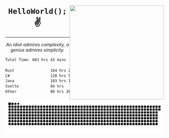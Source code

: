 <div text-align="center">
    <img src="https://i.imgur.com/h1q15Kt.gife" align="right" width="299" height="299">
    <h1 align="center"><code>HelloWorld();</code> ✌️</h1>
    <hr>
    <p align="center"><i>An idiot admires complexity, a genius admires simplicity.</i></p>
</div>

<!--START_SECTION:waka-->

```txt
Total Time: 683 hrs 43 mins

Rust                164 hrs 23 mins █████▒░░░░░░░░░░░░░░░░░░░   21.51 %
C#                  120 hrs 51 mins ████░░░░░░░░░░░░░░░░░░░░░   15.81 %
Java                103 hrs 14 mins ███▒░░░░░░░░░░░░░░░░░░░░░   13.51 %
Svelte              84 hrs          ██▓░░░░░░░░░░░░░░░░░░░░░░   10.99 %
Other               80 hrs 30 mins  ██▓░░░░░░░░░░░░░░░░░░░░░░   10.53 %
```

<!--END_SECTION:waka-->

<picture>
  <source media="(prefers-color-scheme: dark)" srcset="https://raw.githubusercontent.com/Somfic/Somfic/main/github-contribution-grid-snake-dark.svg">
  <source media="(prefers-color-scheme: light)" srcset="https://raw.githubusercontent.com/Somfic/Somfic/main/github-contribution-grid-snake.svg">
  <img alt="github contribution grid snake animation" src="https://raw.githubusercontent.com/Somfic/Somfic/main/github-contribution-grid-snake.svg">
</picture>
